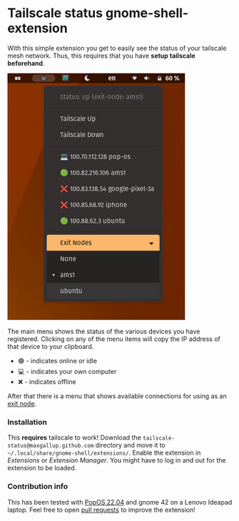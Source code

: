 # Tailscale status gnome-shell-extension

With this simple extension you get to easily see the status of your tailscale mesh network.
Thus, this requires that you have **setup tailscale beforehand**. 

![menu image](pics/menu.png)

The main menu shows the status of the various devices you have registered. Clicking on any of the
menu items will copy the IP address of that device to your clipboard.
* 🟢 - indicates online or idle
* 💻 - indicates your own computer
* ❌ - indicates offline

After that there is a menu that shows available connections for using as an [exit node](https://tailscale.com/kb/1103/exit-nodes/).

### Installation
This **requires** tailscale to work!
Download the `tailscale-status@maxgallup.github.com` directory and move it to `~/.local/share/gnome-shell/extensions/`.
Enable the extension in *Extensions* or *Extension Manager*.
You might have to log in and out for the extension to be loaded.

### Contribution info
This has been tested with [PopOS 22.04](https://pop.system76.com/) and gnome 42 on a Lenovo Ideapad laptop. Feel free to open [pull requests](https://github.com/maxgallup/tailscale-status/pulls) to improve the extension!
